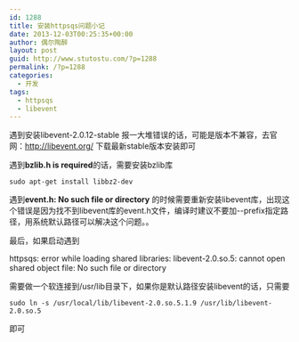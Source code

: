 ```yaml
---
id: 1288
title: 安装httpsqs问题小记
date: 2013-12-03T00:25:35+00:00
author: 偶尔陶醉
layout: post
guid: http://www.stutostu.com/?p=1288
permalink: /?p=1288
categories:
  - 开发
tags:
  - httpsqs
  - libevent
---
```


遇到安装libevent-2.0.12-stable 报一大堆错误的话，可能是版本不兼容，去官网：<http://libevent.org/> 下载最新stable版本安装即可

遇到**bzlib.h is required**的话，需要安装bzlib库

```
sudo apt-get install libbz2-dev
```


遇到**event.h: No such file or directory** 的时候需要重新安装libevent库，出现这个错误是因为找不到libevent库的event.h文件，编译时建议不要加--prefix指定路径，用系统默认路径可以解决这个问题。。

最后，如果启动遇到

httpsqs: error while loading shared libraries: libevent-2.0.so.5: cannot open shared object file: No such file or directory

需要做一个软连接到/usr/lib目录下，如果你是默认路径安装libevent的话，只需要

```
sudo ln -s /usr/local/lib/libevent-2.0.so.5.1.9 /usr/lib/libevent-2.0.so.5
```

即可